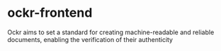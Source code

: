 # ockr-frontend
Ockr aims to set a standard for creating machine-readable and reliable documents, enabling the verification of their authenticity
